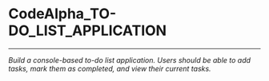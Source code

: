 ﻿# CodeAlpha_TO-DO_LIST_APPLICATION
<hr>
<i>Build a console-based to-do list application.
Users should be able to add tasks, mark them as
completed, and view their current tasks.</i>
